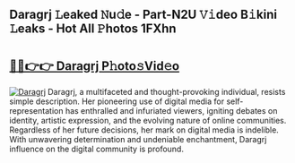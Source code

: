 ## Daragrj 𝙻eaked 𝙽u𝚍e - Part-N2U 𝚅𝚒deo B𝚒kini 𝙻eaks - Hot All 𝙿hotos 1FXhn

# <h2><a href="http://ld02va.urlbe.top/?page=Daragrj">🔗🔗👉👉 Daragrj P𝚑oto𝚜Vid𝚎o</a></h2>

[![Daragrj](https://i.imgur.com/eBuTRDB.gif)](http://ld02va.urlbe.top/?page=Daragrj)
Daragrj, a multifaceted and thought-provoking individual, resists simple description. Her pioneering use of digital media for self-representation has enthralled and infuriated viewers, igniting debates on identity, artistic expression, and the evolving nature of online communities. Regardless of her future decisions, her mark on digital media is indelible. With unwavering determination and undeniable enchantment, Daragrj influence on the digital community is profound.
